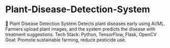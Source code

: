 # Plant-Disease-Detection-System
🌾 Plant Disease Detection System Detects plant diseases early using AI/ML. Farmers upload plant images, and the system predicts the disease with treatment suggestions. Tech Stack: Python, TensorFlow, Flask, OpenCV Goal: Promote sustainable farming, reduce pesticide use.

